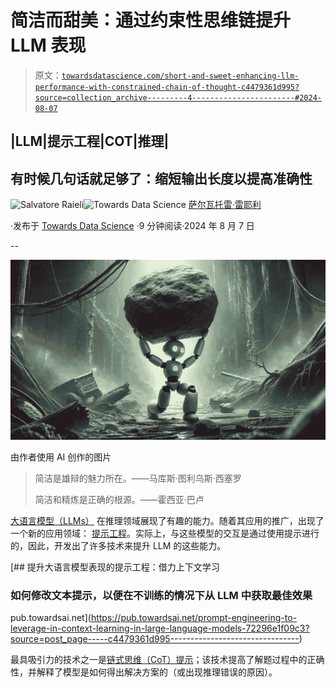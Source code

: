 # 简洁而甜美：通过约束性思维链提升 LLM 表现

> 原文：[`towardsdatascience.com/short-and-sweet-enhancing-llm-performance-with-constrained-chain-of-thought-c4479361d995?source=collection_archive---------4-----------------------#2024-08-07`](https://towardsdatascience.com/short-and-sweet-enhancing-llm-performance-with-constrained-chain-of-thought-c4479361d995?source=collection_archive---------4-----------------------#2024-08-07)

## |LLM|提示工程|COT|推理|

## 有时候几句话就足够了：缩短输出长度以提高准确性

[](https://salvatore-raieli.medium.com/?source=post_page---byline--c4479361d995--------------------------------)![Salvatore Raieli](https://salvatore-raieli.medium.com/?source=post_page---byline--c4479361d995--------------------------------)[](https://towardsdatascience.com/?source=post_page---byline--c4479361d995--------------------------------)![Towards Data Science](https://towardsdatascience.com/?source=post_page---byline--c4479361d995--------------------------------) [萨尔瓦托雷·雷耶利](https://salvatore-raieli.medium.com/?source=post_page---byline--c4479361d995--------------------------------)

·发布于 [Towards Data Science](https://towardsdatascience.com/?source=post_page---byline--c4479361d995--------------------------------) ·9 分钟阅读·2024 年 8 月 7 日

--

![](img/46d3ba9bc12c1d09841c8f19a65b017b.png)

由作者使用 AI 创作的图片

> 简洁是雄辩的魅力所在。——马库斯·图利乌斯·西塞罗
> 
> 简洁和精炼是正确的根源。——霍西亚·巴卢

[大语言模型（LLMs）](https://github.com/SalvatoreRa/tutorial/blob/main/artificial%20intelligence/FAQ.md#:~:text=Large%20Language%20Models,-What%20is%20a) 在推理领域展现了有趣的能力。随着其应用的推广，出现了一个新的应用领域： [提示工程](https://github.com/SalvatoreRa/tutorial/blob/main/artificial%20intelligence/FAQ.md#:~:text=What%20is%20a%20prompt%3F%20What%20is%20prompt%20engineering%3F)。实际上，与这些模型的交互是通过使用提示进行的，因此，开发出了许多技术来提升 LLM 的这些能力。

[](https://pub.towardsai.net/prompt-engineering-to-leverage-in-context-learning-in-large-language-models-72296e1f09c3?source=post_page-----c4479361d995--------------------------------) [## 提升大语言模型表现的提示工程：借力上下文学习

### 如何修改文本提示，以便在不训练的情况下从 LLM 中获取最佳效果

pub.towardsai.net](https://pub.towardsai.net/prompt-engineering-to-leverage-in-context-learning-in-large-language-models-72296e1f09c3?source=post_page-----c4479361d995--------------------------------)

最具吸引力的技术之一是[链式思维（CoT）提示](https://github.com/SalvatoreRa/tutorial/blob/main/artificial%20intelligence/FAQ.md#:~:text=What%20is%20Chain%2Dof%2DThought%20(CoT)%3F)；该技术提高了解题过程中的正确性，并解释了模型是如何得出解决方案的（或出现推理错误的原因）。
